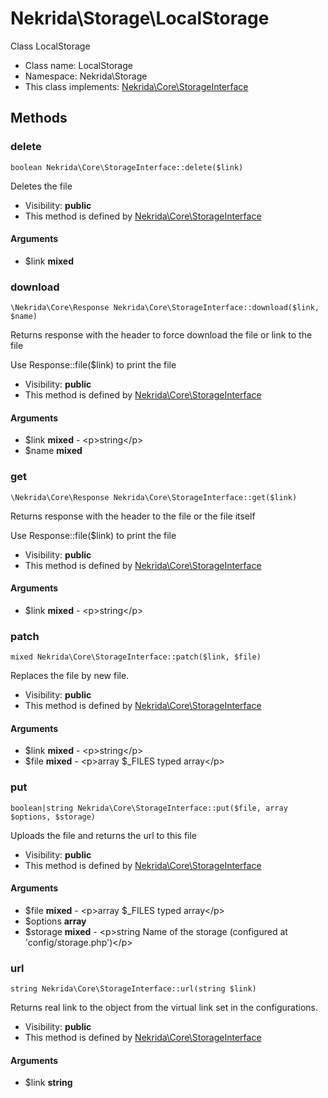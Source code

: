 Nekrida\Storage\LocalStorage
===============

Class LocalStorage




* Class name: LocalStorage
* Namespace: Nekrida\Storage
* This class implements: [Nekrida\Core\StorageInterface](Nekrida-Core-StorageInterface.md)






Methods
-------


### delete

    boolean Nekrida\Core\StorageInterface::delete($link)

Deletes the file



* Visibility: **public**
* This method is defined by [Nekrida\Core\StorageInterface](Nekrida-Core-StorageInterface.md)


#### Arguments
* $link **mixed**



### download

    \Nekrida\Core\Response Nekrida\Core\StorageInterface::download($link, $name)

Returns response with the header to force download the file or link to the file

Use Response::file($link) to print the file

* Visibility: **public**
* This method is defined by [Nekrida\Core\StorageInterface](Nekrida-Core-StorageInterface.md)


#### Arguments
* $link **mixed** - &lt;p&gt;string&lt;/p&gt;
* $name **mixed**



### get

    \Nekrida\Core\Response Nekrida\Core\StorageInterface::get($link)

Returns response with the header to the file or the file itself

Use Response::file($link) to print the file

* Visibility: **public**
* This method is defined by [Nekrida\Core\StorageInterface](Nekrida-Core-StorageInterface.md)


#### Arguments
* $link **mixed** - &lt;p&gt;string&lt;/p&gt;



### patch

    mixed Nekrida\Core\StorageInterface::patch($link, $file)

Replaces the file by new file.



* Visibility: **public**
* This method is defined by [Nekrida\Core\StorageInterface](Nekrida-Core-StorageInterface.md)


#### Arguments
* $link **mixed** - &lt;p&gt;string&lt;/p&gt;
* $file **mixed** - &lt;p&gt;array $_FILES typed array&lt;/p&gt;



### put

    boolean|string Nekrida\Core\StorageInterface::put($file, array $options, $storage)

Uploads the file and returns the url to this file



* Visibility: **public**
* This method is defined by [Nekrida\Core\StorageInterface](Nekrida-Core-StorageInterface.md)


#### Arguments
* $file **mixed** - &lt;p&gt;array $_FILES typed array&lt;/p&gt;
* $options **array**
* $storage **mixed** - &lt;p&gt;string Name of the storage (configured at &#039;config/storage.php&#039;)&lt;/p&gt;



### url

    string Nekrida\Core\StorageInterface::url(string $link)

Returns real link to the object from the virtual link set in the configurations.



* Visibility: **public**
* This method is defined by [Nekrida\Core\StorageInterface](Nekrida-Core-StorageInterface.md)


#### Arguments
* $link **string**


